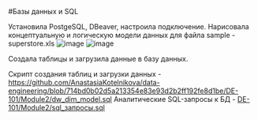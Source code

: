 #Базы данных и SQL

Установила PostgeSQL, DBeaver, настроила подключение. 
Нарисовала концептуальную и логическую модели данных для файла sample - superstore.xls
![image](https://github.com/user-attachments/assets/a9d6ff8d-7124-415e-9ccd-fe8ac86bdd88)
![image](https://github.com/user-attachments/assets/f7770bff-1d15-4c06-aafa-02d3bee63ec1)

Создала таблицы и загрузила данные в базу данных. 

Скрипт создания таблиц и загрузки данных - https://github.com/AnastasiaKotelnikova/data-engineering/blob/714bd0b02d5a213354e83e93d2b2ff192fe8d1be/DE-101/Module2/dw_dim_model.sql
Аналитические SQL-запросы к БД - [DE-101/Module2/sql_запросы.sql](https://github.com/AnastasiaKotelnikova/data-engineering/blob/714bd0b02d5a213354e83e93d2b2ff192fe8d1be/DE-101/Module2/sql_%D0%B7%D0%B0%D0%BF%D1%80%D0%BE%D1%81%D1%8B.sql)




